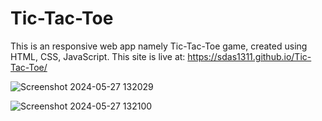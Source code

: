 # Tic-Tac-Toe
This is an responsive web app namely Tic-Tac-Toe game,
created using HTML, CSS, JavaScript.
This site is live at: https://sdas1311.github.io/Tic-Tac-Toe/

![Screenshot 2024-05-27 132029](https://github.com/sdas1311/Tic-Tac-Toe/assets/98699677/8f51095d-16fa-4908-93bd-e031e042c698)

![Screenshot 2024-05-27 132100](https://github.com/sdas1311/Tic-Tac-Toe/assets/98699677/a6b2f835-1bae-4c91-864c-c57ea6986ecd)
